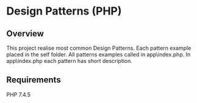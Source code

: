 # Design Patterns (PHP)

## Overview
This project realise most common Design Patterns. Each pattern  example placed in the self folder. All patterns examples called in app\index.php. In app\index.php each pattern has short description. 

## Requirements
PHP 7.4.5
